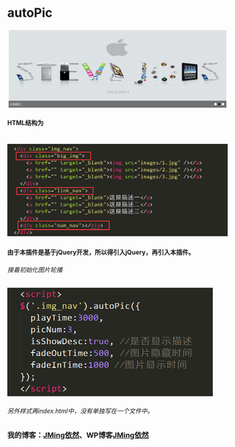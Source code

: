 # autoPic
![demo图片](./images/demo.png)
#### HTML结构为

![demo图片](./images/demo2.png)
============================================================

#### 由于本插件是基于jQuery开发，所以得引入jQuery，再引入本插件。
###### 接着初始化图片轮播

![demo图片](./images/demo3.png)

###### 另外样式再index.html中，没有单独写在一个文件中。
### 我的博客：[JMing依然](http://www.cnblogs.com/jhmydear/)、WP博客[JMing依然](http://ymblog.net)

